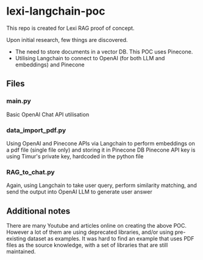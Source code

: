 # lexi-langchain-poc
This repo is created for Lexi RAG proof of concept.

Upon initial research, few things are discovered.
- The need to store documents in a vector DB. This POC uses Pinecone.
- Utilising Langchain to connect to OpenAI (for both LLM and embeddings) and Pinecone

## Files
### main.py
Basic OpenAI Chat API utilisation 
### data_import_pdf.py
Using OpenAI and Pinecone APIs via Langchain to perform embeddings on a pdf file (single file only) and storing it in Pinecone DB
Pinecone API key is using Timur's private key, hardcoded in the python file
### RAG_to_chat.py
Again, using Langchain to take user query, perform similarity matching, and send the output into OpenAI LLM to generate user answer

## Additional notes
There are many Youtube and articles online on creating the above POC. However a lot of them are using deprecated libraries, and/or using pre-existing dataset as examples. It was hard to find an example that uses PDF files as the source knowledge, with a set of libraries that are still maintained. 
